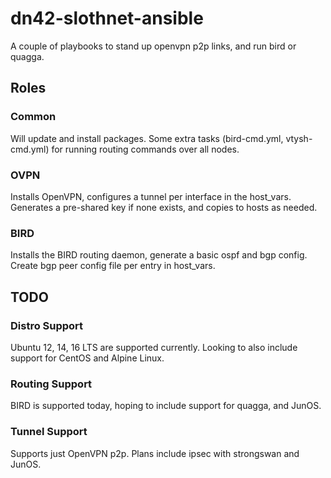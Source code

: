 # dn42-slothnet-ansible
A couple of playbooks to stand up openvpn p2p links, and run bird or quagga.

## Roles

### Common
Will update and install packages. Some extra tasks (bird-cmd.yml, vtysh-cmd.yml) for running routing commands over all nodes.

### OVPN
Installs OpenVPN, configures a tunnel per interface in the host_vars. Generates a pre-shared key if none exists, and copies to hosts as needed.

### BIRD
Installs the BIRD routing daemon, generate a basic ospf and bgp config. Create bgp peer config file per entry in host_vars.

## TODO

### Distro Support
Ubuntu 12, 14, 16 LTS are supported currently. Looking to also include support for CentOS and Alpine Linux.

### Routing Support
BIRD is supported today, hoping to include support for quagga, and JunOS.

### Tunnel Support
Supports just OpenVPN p2p. Plans include ipsec with strongswan and JunOS.
